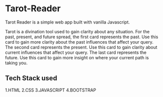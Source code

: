 # Tarot-Reader
Tarot Reader is a simple web app built with vanilla Javascript. 

Tarot is a divination tool used to gain clarity about any situation. For the past, present, and future spread, the first card represents the past. Use this card to gain more clarity about the past influences that affect your query. The second card represents the present. Use this card to gain clarity about current influences that affect your query. The last card represents the future. Use this card to gain more insight on where your current path is taking you.

## Tech Stack used
1.HTML
2.CSS
3.JAVASCRIPT
4.BOOTSTRAP




